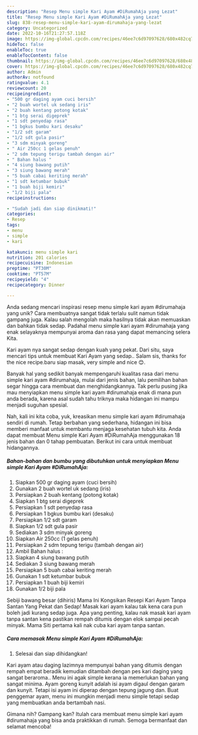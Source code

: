 ```yaml
---
description: "Resep Menu simple Kari Ayam #DiRumahAja yang Lezat"
title: "Resep Menu simple Kari Ayam #DiRumahAja yang Lezat"
slug: 838-resep-menu-simple-kari-ayam-dirumahaja-yang-lezat
category: Uncategorized
date: 2022-10-16T21:27:57.118Z
image: https://img-global.cpcdn.com/recipes/46ee7c6d97097628/680x482cq70/menu-simple-kari-ayam-dirumahaja-foto-resep-utama.jpg
hideToc: false
enableToc: true
enableTocContent: false
thumbnail: https://img-global.cpcdn.com/recipes/46ee7c6d97097628/680x482cq70/menu-simple-kari-ayam-dirumahaja-foto-resep-utama.jpg
cover: https://img-global.cpcdn.com/recipes/46ee7c6d97097628/680x482cq70/menu-simple-kari-ayam-dirumahaja-foto-resep-utama.jpg
author: Admin
authorAv: notfound
ratingvalue: 4.1
reviewcount: 20
recipeingredient:
- "500 gr daging ayam cuci bersih"
- "2 buah wortel uk sedang iris"
- "2 buah kentang potong kotak"
- "1 btg serai digeprek"
- "1 sdt penyedap rasa"
- "1 bgkus bumbu kari desaku"
- "1/2 sdt garam"
- "1/2 sdt gula pasir"
- "3 sdm minyak goreng"
- " Air 250cc 1 gelas penuh"
- "2 sdm tepung terigu tambah dengan air"
- " Bahan halus "
- "4 siung bawang putih"
- "3 siung bawang merah"
- "5 buah cabai keriting merah"
- "1 sdt ketumbar bubuk"
- "1 buah biji kemiri"
- "1/2 biji pala"
recipeinstructions:

- "Sudah jadi dan siap dinikmati!"
categories:
- Resep
tags:
- menu
- simple
- kari

katakunci: menu simple kari 
nutrition: 201 calories
recipecuisine: Indonesian
preptime: "PT30M"
cooktime: "PT57M"
recipeyield: "4"
recipecategory: Dinner

---
```





Anda sedang mencari inspirasi resep menu simple kari ayam #dirumahaja yang unik? Cara membuatnya sangat tidak terlalu sulit namun tidak gampang juga. Kalau salah mengolah maka hasilnya tidak akan memuaskan dan bahkan tidak sedap. Padahal menu simple kari ayam #dirumahaja yang enak selayaknya mempunyai aroma dan rasa yang dapat memancing selera Kita.





Kari ayam nya sangat sedap dengan kuah yang pekat. Dari situ, saya mencari tips untuk membuat Kari Ayam yang sedap.. Salam sis, thanks for the nice recipe.baru siap masak, very simple and nice 😊.

Banyak hal yang sedikit banyak mempengaruhi kualitas rasa dari menu simple kari ayam #dirumahaja, mulai dari jenis bahan, lalu pemilihan bahan segar hingga cara membuat dan menghidangkannya. Tak perlu pusing jika mau menyiapkan menu simple kari ayam #dirumahaja enak di mana pun anda berada, karena asal sudah tahu triknya maka hidangan ini mampu menjadi suguhan spesial.






Nah, kali ini kita coba, yuk, kreasikan menu simple kari ayam #dirumahaja sendiri di rumah. Tetap berbahan yang sederhana, hidangan ini bisa memberi manfaat untuk membantu menjaga kesehatan tubuh kita. Anda dapat membuat Menu simple Kari Ayam #DiRumahAja menggunakan 18 jenis bahan dan 0 tahap pembuatan. Berikut ini cara untuk membuat hidangannya.

<!--inarticleads1-->

##### Bahan-bahan dan bumbu yang dibutuhkan untuk menyiapkan Menu simple Kari Ayam #DiRumahAja:

1. Siapkan 500 gr daging ayam (cuci bersih)
1. Gunakan 2 buah wortel uk sedang (iris)
1. Persiapkan 2 buah kentang (potong kotak)
1. Siapkan 1 btg serai digeprek
1. Persiapkan 1 sdt penyedap rasa
1. Persiapkan 1 bgkus bumbu kari (desaku)
1. Persiapkan 1/2 sdt garam
1. Siapkan 1/2 sdt gula pasir
1. Sediakan 3 sdm minyak goreng
1. Siapkan  Air 250cc (1 gelas penuh)
1. Persiapkan 2 sdm tepung terigu (tambah dengan air)
1. Ambil  Bahan halus :
1. Siapkan 4 siung bawang putih
1. Sediakan 3 siung bawang merah
1. Persiapkan 5 buah cabai keriting merah
1. Gunakan 1 sdt ketumbar bubuk
1. Persiapkan 1 buah biji kemiri
1. Gunakan 1/2 biji pala


Sebiji bawang besar (dihiris) Mama Ini Kongsikan Resepi Kari Ayam Tanpa Santan Yang Pekat dan Sedap! Masak kari ayam kalau tak kena cara pun boleh jadi kurang sedap juga. Apa yang penting, kalau nak masak kari ayam tanpa santan kena pastikan rempah ditumis dengan elok sampai pecah minyak. Mama Siti pertama kali nak cuba kari ayam tanpa santan. 

<!--inarticleads2-->

##### Cara memasak Menu simple Kari Ayam #DiRumahAja:


1. Selesai dan siap dihidangkan!

Kari ayam atau daging lazimnya mempunyai bahan yang ditumis dengan rempah empat beradik kemudian ditambah dengan pes kari daging yang sangat beraroma.. Menu ini agak simple kerana ia memerlukan bahan yang sangat minima. Ayam goreng kunyit adalah isi ayam digaul dengan garam dan kunyit. Tetapi isi ayam ini diperap dengan tepung jagung dan. Buat penggemar ayam, menu ini mungkin menjadi menu simple tetapi sedap yang membuatkan anda bertambah nasi. 

Gimana nih? Gampang kan? Itulah cara membuat menu simple kari ayam #dirumahaja yang bisa anda praktikkan di rumah. Semoga bermanfaat dan selamat mencoba!
